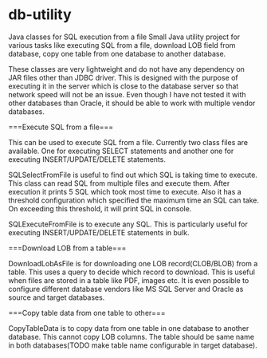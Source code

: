 # db-utility
Java classes for SQL execution from a file
Small Java utility project for various tasks like executing SQL from a file, download LOB field from database, copy one table from one database to another database. 

These classes are very lightweight and do not have any dependency on JAR files other than JDBC driver. This is designed with the purpose of executing it in the server which is close to the database server so that network speed will not be an issue. Even though I have not tested it with other databases than Oracle, it should be able to work with multiple vendor databases.

===Execute SQL from a file===

This can be used to execute SQL from a file. Currently two class files are available. One for executing SELECT statements and another one for executing INSERT/UPDATE/DELETE statements.

SQLSelectFromFile is useful to find out which SQL is taking time to execute. This class can read SQL from multiple files and execute them. After execution it prints 5 SQL which took most time to execute. Also it has a threshold configuration which specified the maximum time an SQL can take. On exceeding this threshold, it will print SQL in console.

SQLExecuteFromFile is to execute any SQL. This is particularly useful for executing INSERT/UPDATE/DELETE statements in bulk.

===Download LOB from a table===

DownloadLobAsFile is for downloading one LOB record(CLOB/BLOB) from a table. This uses a query to decide which record to download. This is useful when files are stored in a table like PDF, images etc. It is even possible to configure different database vendors like MS SQL Server and Oracle as source and target databases.

===Copy table data from one table to other===

CopyTableData is to copy data from one table in one database to another database. This cannot copy LOB columns. The table should be same name in both databases(TODO make table name configurable in target database).


